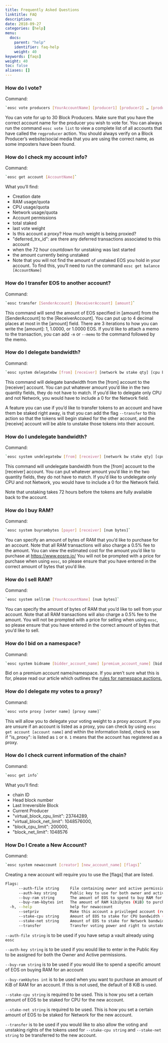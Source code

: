 ```yaml
---
title: Frequently Asked Questions
linktitle: FAQ
description:
date: 2018-09-27
categories: [help]
menu:
  docs:
    parent: "help"
    identifier: faq-help
    weight: 40
keywords: [faqs]
weight: 40
toc: false
aliases: []
---
```


### How do I vote?
Command: 
```bash
`eosc vote producers [YourAccountName] [producer1] [producer2] … [producer30]`
```
You can vote for up to 30 Block Producers. Make sure that you have the correct account name for the producer you wish to vote for. You can always run the command `eosc vote list` to view a complete list of all accounts that have called the `regproducer` action. You should always verify on a Block Producer’s website/social media that you are using the correct name, as some imposters have been found.

### How do I check my account info?
Command: 
```bash
`eosc get account [AccountName]`
```
What you’ll find: 
* Creation date
* RAM usage/quota
* CPU usage/quota
* Network usage/quota
* Account permissions
* total staked
* last vote weight
* Is this account a proxy? How much weight is being proxied?
* "deferred_trx_id": are there any deferred transactions associated to this account
* when the 72 hour countdown for unstaking was last started
* the amount currently being unstaked
* Note that you will not find the amount of unstaked EOS you hold in your account. To find this, you’ll need to run the command `eosc get balance [AccountName]`

### How do I transfer EOS to another account?
Command: 
```bash
`eosc transfer [SenderAccount] [ReceiverAccount] [amount]`
```
This command will send the amount of EOS specified in [amount] from the [SenderAccount] to the [ReceiverAccount]. You can put up to 4 decimal places at most in the [amount] field. There are 3 iterations to how you can write the [amount]: 1, 1.0000, or 1.0000 EOS.
If you’d like to attach a memo to the transaction, you can add `-m` or `--memo` to the command followed by the memo. 

### How do I delegate bandwidth?
Command: 
```bash
`eosc system delegatebw [from] [receiver] [network bw stake qty] [cpu bw stake qty]`
```
This command will delegate bandwidth from the [from] account to the [receiver] account. You can put whatever amount you’d like in the two quantity fields, they do not have to match. If you’d like to delegate only CPU and not Network, you would have to include a 0 for the Network field. 

A feature you can use if you’d like to transfer tokens to an account and have them be staked right away, is that you can add the flag `--transfer` to this action so that the tokens will begin staked for the other account, and the [receive] account will be able to unstake those tokens into their account.

### How do I undelegate bandwidth?
Command: 
```bash
`eosc system undelegatebw [from] [receiver] [network bw stake qty] [cpu bw stake qty]`
```
This command will undelegate bandwidth from the [from] account to the [receiver] account. You can put whatever amount you’d like in the two quantity fields, they do not have to match. If you’d like to undelegate only CPU and not Network, you would have to include a 0 for the Network field. 

Note that unstaking takes 72 hours before the tokens are fully available back to the account. 

### How do I buy RAM?
Command: 
```bash
`eosc system buyrambytes [payer] [receiver] [num bytes]`
```
You can specify an amount of bytes of RAM that you’d like to purchase for an account. 
Note that all RAM transactions will also charge a 0.5% fee to the amount. You can view the estimated cost for the amount you’d like to purchase at https://www.eosrp.io/ 
You will not be prompted with a price for purchase when using `eosc`, so please ensure that you have entered in the correct amount of bytes that you’d like.

### How do I sell RAM?
Command: 
```bash
`eosc system sellram [YourAccountName] [num bytes]`
```
You can specify the amount of bytes of RAM that you’d like to sell from your account. 
Note that all RAM transactions will also charge a 0.5% fee to the amount. 
You will not be prompted with a price for selling when using `eosc`, so please ensure that you have entered in the correct amount of bytes that you’d like to sell.

### How do I bid on a namespace?
Command: 
```bash
`eosc system bidname [bidder_account_name] [premium_account_name] [bid quantity]`
```
Bid on a premium account name/namespace. If you aren’t sure what this is for, please read our article which outlines the [rules for namespace auctions.](https://www.eoscanada.com/en/everything-you-need-to-know-about-namespace-bidding-about-eos) 

### How do I delegate my votes to a proxy?
Command: 
```bash
`eosc vote proxy [voter name] [proxy name]`
```
This will allow you to delegate your voting weight to a proxy account. If you are unsure if an account is listed as a proxy, you can check by using `eosc get account [account name]` and within the information listed, check to see if "is_proxy": is listed as `1` or `0`. `1` means that the account has registered as a proxy.

### How do I check current information of the chain?
Command: 
```bash
`eosc get info`
```
What you’ll find:
* chain ID
* Head block number
* Last Irreversible Block
* Current Producer
* "virtual_block_cpu_limit": 23744289,
* "virtual_block_net_limit": 1048576000,
* "block_cpu_limit": 200000,
* "block_net_limit": 1048576

### How Do I Create a New Account?
Command:
```bash
`eosc system newaccount [creator] [new_account_name] [flags]`
```
Creating a new account will require you to use the [flags] that are listed.
```bash
Flags:
      --auth-file string     File containing owner and active permissions authorities. See example in --help
      --auth-key string      Public key to use for both owner and active permissions.
      --buy-ram string       The amount of EOS to spend to buy RAM for the new account (at current EOS/RAM market price)
      --buy-ram-kbytes int   The amount of RAM kibibytes (KiB) to purchase for the new account.  Defaults to 8 KiB. (default 8)
  -h, --help                 help for newaccount
      --setpriv              Make this account a privileged account (reserved to the 'eosio' system account)
      --stake-cpu string     Amount of EOS to stake for CPU bandwidth (required)
      --stake-net string     Amount of EOS to stake for Network bandwidth (required)
      --transfer             Transfer voting power and right to unstake EOS to receiver
``` 
`--auth-file string` is to be used if you have setup a vault already using `eosc`

`--auth-key string` is to be used if you would like to enter in the Public Key to be assigned for both the Owner and Active permissions.

`--buy-ram string` is to be used if you would like to spend a specific amount of EOS on buying RAM for an account

`--buy-ramkbytes int` is to be used when you want to purchase an amount of KiB of RAM for an account. If this is not used, the default of 8 KiB is used.

`--stake-cpu string` is required to be used. This is how you set a certain amount of EOS to be staked for CPU for the new account.

`--stake-net string` is required to be used. This is how you set a certain amount of EOS to be staked for Network for the new account.

`--transfer` is to be used if you would like to also allow the voting and unstaking rights of the tokens used for `--stake-cpu string` and `--stake-net string` to be transferred to the new account. 
